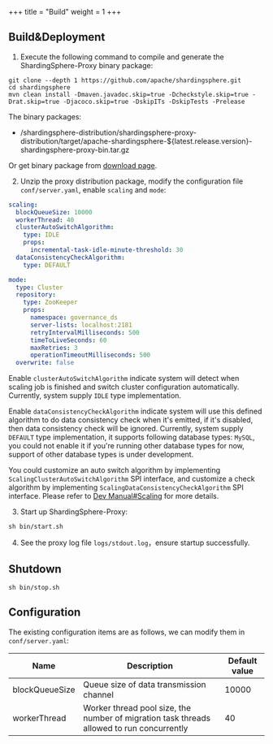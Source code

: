 +++
title = "Build"
weight = 1
+++

## Build&Deployment

1. Execute the following command to compile and generate the ShardingSphere-Proxy binary package:

```
git clone --depth 1 https://github.com/apache/shardingsphere.git
cd shardingsphere
mvn clean install -Dmaven.javadoc.skip=true -Dcheckstyle.skip=true -Drat.skip=true -Djacoco.skip=true -DskipITs -DskipTests -Prelease
```

The binary packages:
- /shardingsphere-distribution/shardingsphere-proxy-distribution/target/apache-shardingsphere-${latest.release.version}-shardingsphere-proxy-bin.tar.gz

Or get binary package from [download page]( https://shardingsphere.apache.org/document/current/en/downloads/ ).

2. Unzip the proxy distribution package, modify the configuration file `conf/server.yaml`, enable `scaling` and `mode`:
```yaml
scaling:
  blockQueueSize: 10000
  workerThread: 40
  clusterAutoSwitchAlgorithm:
    type: IDLE
    props:
      incremental-task-idle-minute-threshold: 30
  dataConsistencyCheckAlgorithm:
    type: DEFAULT

mode:
  type: Cluster
  repository:
    type: ZooKeeper
    props:
      namespace: governance_ds
      server-lists: localhost:2181
      retryIntervalMilliseconds: 500
      timeToLiveSeconds: 60
      maxRetries: 3
      operationTimeoutMilliseconds: 500
  overwrite: false
```

Enable `clusterAutoSwitchAlgorithm` indicate system will detect when scaling job is finished and switch cluster configuration automatically. Currently, system supply `IDLE` type implementation.

Enable `dataConsistencyCheckAlgorithm` indicate system will use this defined algorithm to do data consistency check when it's emitted, if it's disabled, then data consistency check will be ignored. Currently, system supply `DEFAULT` type implementation, it supports following database types: `MySQL`, you could not enable it if you're running other database types for now, support of other database types is under development.

You could customize an auto switch algorithm by implementing `ScalingClusterAutoSwitchAlgorithm` SPI interface, and customize a check algorithm by implementing `ScalingDataConsistencyCheckAlgorithm` SPI interface. Please refer to [Dev Manual#Scaling](/en/dev-manual/scaling/) for more details.

3. Start up ShardingSphere-Proxy:

```
sh bin/start.sh
```

4. See the proxy log file `logs/stdout.log`，ensure startup successfully.

## Shutdown

```
sh bin/stop.sh
```

## Configuration

The existing configuration items are as follows, we can modify them in `conf/server.yaml`:

| Name           | Description                                                                               | Default value |
| -------------- | ----------------------------------------------------------------------------------------- | ------------- |
| blockQueueSize | Queue size of data transmission channel                                                   | 10000         |
| workerThread   | Worker thread pool size, the number of migration task threads allowed to run concurrently | 40            |
